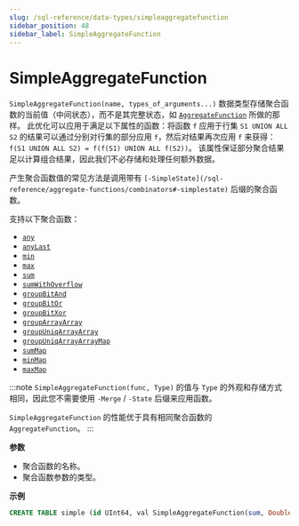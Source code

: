 ```yaml
---
slug: /sql-reference/data-types/simpleaggregatefunction
sidebar_position: 48
sidebar_label: SimpleAggregateFunction
---
```


# SimpleAggregateFunction

`SimpleAggregateFunction(name, types_of_arguments...)` 数据类型存储聚合函数的当前值（中间状态），而不是其完整状态，如 [`AggregateFunction`](../../sql-reference/data-types/aggregatefunction.md) 所做的那样。 
此优化可以应用于满足以下属性的函数：将函数 `f` 应用于行集 `S1 UNION ALL S2` 的结果可以通过分别对行集的部分应用 `f`，然后对结果再次应用 `f` 来获得： `f(S1 UNION ALL S2) = f(f(S1) UNION ALL f(S2))`。 
该属性保证部分聚合结果足以计算组合结果，因此我们不必存储和处理任何额外数据。

产生聚合函数值的常见方法是调用带有 `[-SimpleState](/sql-reference/aggregate-functions/combinators#-simplestate)` 后缀的聚合函数。

支持以下聚合函数：

- [`any`](/sql-reference/aggregate-functions/reference/any)
- [`anyLast`](/sql-reference/aggregate-functions/reference/anylast)
- [`min`](/sql-reference/aggregate-functions/reference/min)
- [`max`](/sql-reference/aggregate-functions/reference/max)
- [`sum`](/sql-reference/aggregate-functions/reference/sum)
- [`sumWithOverflow`](/sql-reference/aggregate-functions/reference/sumwithoverflow)
- [`groupBitAnd`](/sql-reference/aggregate-functions/reference/groupbitand)
- [`groupBitOr`](/sql-reference/aggregate-functions/reference/groupbitor)
- [`groupBitXor`](/sql-reference/aggregate-functions/reference/groupbitxor)
- [`groupArrayArray`](/sql-reference/aggregate-functions/reference/grouparray)
- [`groupUniqArrayArray`](../../sql-reference/aggregate-functions/reference/groupuniqarray.md)
- [`groupUniqArrayArrayMap`](../../sql-reference/aggregate-functions/combinators#-map)
- [`sumMap`](/sql-reference/aggregate-functions/reference/summap)
- [`minMap`](/sql-reference/aggregate-functions/reference/minmap)
- [`maxMap`](/sql-reference/aggregate-functions/reference/maxmap)

:::note
`SimpleAggregateFunction(func, Type)` 的值与 `Type` 的外观和存储方式相同，因此您不需要使用 `-Merge` / `-State` 后缀来应用函数。

`SimpleAggregateFunction` 的性能优于具有相同聚合函数的 `AggregateFunction`。
:::

**参数**

- 聚合函数的名称。
- 聚合函数参数的类型。

**示例**

``` sql
CREATE TABLE simple (id UInt64, val SimpleAggregateFunction(sum, Double)) ENGINE=AggregatingMergeTree ORDER BY id;
```

